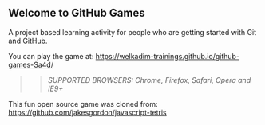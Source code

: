 ## Welcome to GitHub Games

A project based learning activity for people who are getting started with Git and GitHub.

You can play the game at: https://welkadim-trainings.github.io/github-games-Sa4d/

>> _*SUPPORTED BROWSERS*: Chrome, Firefox, Safari, Opera and IE9+_

This fun open source game was cloned from: https://github.com/jakesgordon/javascript-tetris
